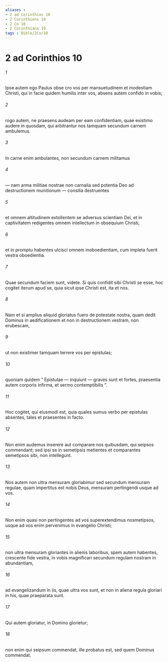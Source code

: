 ```yaml
---
aliases : 
- 2 ad Corinthios 10
- 2 Corinthiens 10
- 2 Co 10
- 2 Corinthians 10
tags : Bible/2Co/10
---
```


# 2 ad Corinthios 10

###### 1
Ipse autem ego Paulus obse cro vos per mansuetudinem et modestiam Christi, qui in facie quidem humilis inter vos, absens autem confido in vobis; 
###### 2
rogo autem, ne praesens audeam per eam confidentiam, quae existimo audere in quosdam, qui arbitrantur nos tamquam secundum carnem ambulemus. 
###### 3
In carne enim ambulantes, non secundum carnem militamus 
###### 4
— nam arma militiae nostrae non carnalia sed potentia Deo ad destructionem munitionum — consilia destruentes 
###### 5
et omnem altitudinem extollentem se adversus scientiam Dei, et in captivitatem redigentes omnem intellectum in obsequium Christi, 
###### 6
et in promptu habentes ulcisci omnem inoboedientiam, cum impleta fuerit vestra oboedientia.
###### 7
Quae secundum faciem sunt, videte. Si quis confidit sibi Christi se esse, hoc cogitet iterum apud se, quia sicut ipse Christi est, ita et nos. 
###### 8
Nam et si amplius aliquid gloriatus fuero de potestate nostra, quam dedit Dominus in aedificationem et non in destructionem vestram, non erubescam, 
###### 9
ut non existimer tamquam terrere vos per epistulas; 
###### 10
quoniam quidem “ Epistulae — inquiunt — graves sunt et fortes, praesentia autem corporis infirma, et sermo contemptibilis ”. 
###### 11
Hoc cogitet, qui eiusmodi est, quia quales sumus verbo per epistulas absentes, tales et praesentes in facto.
###### 12
Non enim audemus inserere aut comparare nos quibusdam, qui seipsos commendant; sed ipsi se in semetipsis metientes et comparantes semetipsos sibi, non intellegunt. 
###### 13
Nos autem non ultra mensuram gloriabimur sed secundum mensuram regulae, quam impertitus est nobis Deus, mensuram pertingendi usque ad vos. 
###### 14
Non enim quasi non pertingentes ad vos superextendimus nosmetipsos, usque ad vos enim pervenimus in evangelio Christi; 
###### 15
non ultra mensuram gloriantes in alienis laboribus, spem autem habentes, crescente fide vestra, in vobis magnificari secundum regulam nostram in abundantiam, 
###### 16
ad evangelizandum in iis, quae ultra vos sunt, et non in aliena regula gloriari in his, quae praeparata sunt.
###### 17
Qui autem gloriatur, in Domino glorietur; 
###### 18
non enim qui seipsum commendat, ille probatus est, sed quem Dominus commendat.
